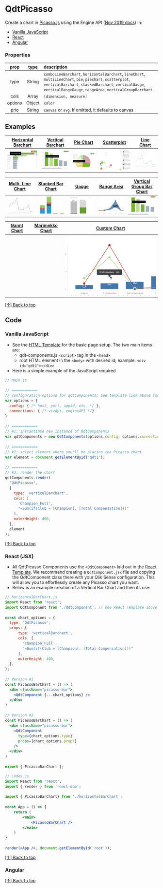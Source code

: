 <a id="top"></a>

# QdtPicasso


Create a chart in [Picasso.js](https://picassojs.com/) using the Engine API ([Nov 2019 docs](https://help.qlik.com/en-US/sense-developer/November2019/APIs/EngineAPI/index.html)) in:
 - [Vanilla JavaScript](#vanilla-javascript)
 - [React](#react-jsx)
 - [Angular](#angular)

### Properties

| prop             | type          | description   |
| :---: | :---: | :--- |
| type             | String        | `comboLineBarchart`, `horizontalBarchart`, `lineChart`, `multiLineChart`, `pie`, `piechart`, `scatterplot`, `verticalBarchart`, `stackedBarchart`, `verticalGauge`, `verticalRangeGauge`, `rangeArea`, `verticalGroupBarchart` |
| cols             | Array         | `[dimension, measure]` |
| options          | Object        | `color` |
| prio             | String        | `canvas` or `svg`. If omitted, it defaults to canvas |


## Examples

|[Horizontal Barchart](./HorizontalBarChart)|[Vertical Barchart](./VerticalBarChart)|[Pie Chart](./PieChart)|[Scatterplot](./ScatterplotChart)|[Line Chart](./LineChart)|
|:---:|:---:|:---:|:---:|:---:|
|[![picassoHorizontalBarchart](./assets/picassoHorizontalBarchart.png)](https://qdt-apps.qlik.com/qdt-components/react/#/picasso-horizontal-barchart)|[![picassoVerticalBarchart](./assets/picassoVerticalBarchart.png)](https://qdt-apps.qlik.com/qdt-components/react/#/picasso-vertical-barchart)|[![picassoPie](./assets/picassoPie.png)](https://qdt-apps.qlik.com/qdt-components/react/#/picasso-pie-chart)|[![picassoScotterplot](./assets/picassoScotterplot.png)](https://qdt-apps.qlik.com/qdt-components/react/#/picasso-scatterplot)|[![picassoLinechart](./assets/picassoLinechart.png)](https://qdt-apps.qlik.com/qdt-components/react/#/picasso-line-chart)|

|[Multi-Line Chart](./MultiLineChart)|[Stacked Bar Chart](./StackedBarChart)|[Gauge](./Gauge)|[Range Area](./RangeArea)|[Vertical Group Bar Chart](./VerticalGroupBarChart)|
|:---:|:---:|:---:|:---:|:---:|
|[![picassoMultiLinechart](./assets/picassoMultiLinechart.png)](https://qdt-apps.qlik.com/qdt-components/react/#/picasso-multi-line-chart)|[![picassoStackedBarchart](./assets/picassoStackedBarchart.png)](https://qdt-apps.qlik.com/qdt-components/react/#/stacked-barchart)|[![gauge](./assets/gauge.png)](https://qdt-apps.qlik.com/qdt-components/react/#/gauge)|[![picassoRangeAreaChart](./assets/picassoRangeAreaChart.png)](https://qdt-apps.qlik.com/qdt-components/react/#/picasso-range-area-chart)|[![picassoVerticalBarchart](./assets/picassoVerticalBarchart.png)](https://qdt-apps.qlik.com/qdt-components/react/#/picasso-vertical-group-barchart)|

|[Gannt Chart](./Gannt)|[Marimekko Chart](./Mekko)|[Custom Chart](./CustomChart)|
|:----:|:----:|:----:|
|||[![picassoCustomChart](./assets/picassoCustomChart.png)](https://qdt-apps.qlik.com/qdt-components/react/#/picasso-custom-combo-chart)|

[[↑] Back to top](#top)

## Code

### Vanilla JavaScript

- See the [HTML Template](https://github.com/qlik-demo-team/qdt-components/blob/master/docs/usage/Html.md) for the
basic page setup. The two main items are:
  - qdt-components.js `<script>` tag in the `<head>` 
  - root HTML element in the `<body>` with desired id; example: `<div id="qdt1"></div>`
- Here is a simple example of the JavaScript required

```js
// main.js

// ============
// configuration options for qdtComponents; see template link above for specifics
var options = {
  config: { /* host, port, appid, etc. */ },
  connections: { /* vizApi, engineAPI */}
}

// ============
// #1: Instantiate new instance of QdtComponents
var qdtComponents = new QdtComponents(options.config, options.connections);

// ============
// #2: select element where you'll be placing the Picasso chart
var element = document.getElementById('qdt1');

// ============
// #3: render the chart
qdtComponents.render(
  "QdtPicasso", 
  {
    type: 'verticalBarchart', 
    cols: [
      'Champion_Full',
      "=Sum(if(Club = [Champion], [Total Compensation]))"
    ], 
    outerHeight: 400,
  }, 
  element
);
```

[[↑] Back to top](#top)

### React (JSX)

- All QdtPicasso Components use the `<QdtComponent>` laid out in the 
[React Template](https://github.com/qlik-demo-team/qdt-components/blob/picasso-docs/docs/usage/React.md).
We recommend creating a `QdtComponent.jsx` file and copying the QdtComponent class there with your
Qlik Sense configuration. This will allow you to effortlessly create any Picasso chart you want. 
- Below is an example creation of a Vertical Bar Chart and then its use:

```jsx
// horizontalBarChart.js
import React from 'react';
import QdtComponent from './QdtComponent'; // see React Template above for code

const chart_options = {
  type: 'QdtPicasso',
  props: {
      type: 'verticalBarchart', 
      cols: [
        'Champion_Full',
        "=Sum(if(Club = [Champion], [Total Compensation]))"
      ], 
      outerHeight: 400,
  },
};

// Version #1
const PicassoBarChart = () => (
  <div className="picasso-bar">
    <QdtComponent {...chart_options} />
  </div>
)

// Version #2
const PicassoBarChart = () => (
  <div className="picasso-bar">
    <QdtComponent 
      type={chart_options.type} 
      props={chart_options.props}
    />
  </div>
)

export { PicassoBarChart };
```

```jsx
// index.js
import React from 'react';
import { render } from 'react-dom';

import { PicassoBarChart} from './horizontalBarChart';

const App = () => {
    return (
        <main>
            <PicassoBarChart />
        </main>
    )
}

render(<App />, document.getElementById('root'));
```

[[↑] Back to top](#top)

### Angular


[[↑] Back to top](#top)
